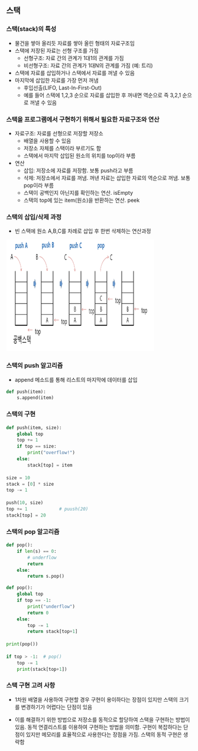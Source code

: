## 스택
### 스택(stack)의 특성
- 물건을 쌓아 올리듯 자료를 쌓아 올린 형태의 자료구조임
- 스택에 저장된 자료는 선형 구조를 가짐
    - 선형구조: 자료 간의 관계가 1대1의 관계를 가짐
    - 비선형구조: 자료 간의 관계가 1대N의 관계를 가짐 (예: 트리)
- 스택에 자료를 삽입하거나 스택에서 자료를 꺼낼 수 있음
- 마지막에 삽입한 자료를 가장 먼저 꺼냄
    - 후입선출(LIFO, Last-In-First-Out)
    - 예를 들어 스택에 1,2,3 순으로 자료를 삽입한 후 꺼내면 역순으로 즉 3,2,1 순으로 꺼낼 수 있음

### 스택을 프로그램에서 구현하기 위해서 필요한 자료구조와 연산
- 자료구조: 자료를 선형으로 저장할 저장소
    - 배열을 사용할 수 있음
    - 저장소 자체를 스택이라 부르기도 함
    - 스택에서 마지막 삽입된 원소의 위치를 top이라 부름 
- 연산
    - 삽입: 저장소에 자료를 저장함. 보통 push라고 부름
    - 삭제: 저장소에서 자료를 꺼냄. 꺼낸 자료는 삽입한 자료의 역순으로 꺼냄. 보통 pop이라 부름
    - 스택이 공백인지 아닌지를 확인하는 연산. isEmpty
    - 스택의 top에 있는 item(원소)을 반환하는 연산. peek    

### 스택의 삽입/삭제 과정
- 빈 스택에 원소 A,B,C를 차례로 삽입 후 한번 삭제하는 연산과정
<img src="images/image_1.png" width="400" height="300">

### 스택의 push 알고리즘
- append 메소드를 통해 리스트의 마지막에 데이터를 삽입
~~~python
def push(item):
    s.append(item)
~~~

### 스택의 구현
~~~python
def push(item, size):
    global top
    top += 1
    if top == size:
        print("overflow!")
    else:
        stack[top] = item

size = 10
stack = [0] * size
top -= 1

push(10, size)
top += 1            # puush(20)
stack[top] = 20
~~~

### 스택의 pop 알고리즘
~~~python
def pop():
    if len(s) == 0:
        # underflow
        return
    else:
        return s.pop()
~~~

~~~python
def pop():
    global top
    if top == -1:
        print("underflow")
        return 0
    else:
        top -= 1
        return stack[top+1]

print(pop())

if top > -1:  # pop()
    top -= 1
    print(stack[top+1])
~~~

### 스택 구현 고려 사항
- 1차원 배열을 사용하여 구현할 경우 구현이 용이하다는 장점이 있지만 스택의 크기를 변경하기가 어렵다는 단점이 있음

- 이를 해결하기 위한 방법으로 저장소를 동적으로 할당하여 스택을 구현하는 방법이 있음. 동적 연결리스트를 이용하여 구현하는 방법을 의미함. 구현이 복잡하다는 단점이 있지만 메모리를 효율적으로 사용한다는 장점을 가짐. 스택의 동적 구현은 생략함